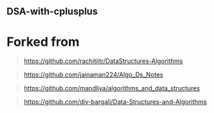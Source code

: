## DSA-with-cplusplus


# Forked from
> https://github.com/rachitiitr/DataStructures-Algorithms

> https://github.com/jainaman224/Algo_Ds_Notes

> https://github.com/mandliya/algorithms_and_data_structures

> https://github.com/div-bargali/Data-Structures-and-Algorithms
